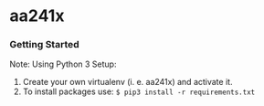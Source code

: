 # aa241x

### Getting Started

Note: Using Python 3
Setup:
1) Create your own virtualenv (i. e. aa241x) and activate it.
2) To install packages use: `$ pip3 install -r requirements.txt`
